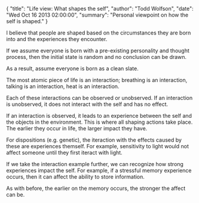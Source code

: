 {
  "title": "Life view: What shapes the self",
  "author": "Todd Wolfson",
  "date": "Wed Oct 16 2013 02:00:00",
  "summary": "Personal viewpoint on how the self is shaped."
}

I believe that people are shaped based on the circumstances they are born into and the experiences they encounter.

If we assume everyone is born with a pre-existing personality and thought process, then the initial state is random and no conclusion can be drawn.

As a result, assume everyone is born as a clean slate.

The most atomic piece of life is an interaction; breathing is an interaction, talking is an interaction, heat is an interaction.

Each of these interactions can be observed or unobserved. If an interaction is unobserved, it does not interact with the self and has no effect.

If an interaction is observed, it leads to an experience between the self and the objects in the environment. This is where all shaping actions take place. The earlier they occur in life, the larger impact they have.

For dispositions (e.g. genetic), the iteraction with the effects caused by these are experiences themself. For example, sensitivity to light would not affect someone until they first iteract with light.

If we take the interaction example further, we can recognize how strong experiences impact the self. For example, if a stressful memory experience occurs, then it can affect the ability to store information.

As with before, the earlier on the memory occurs, the stronger the affect can be.

